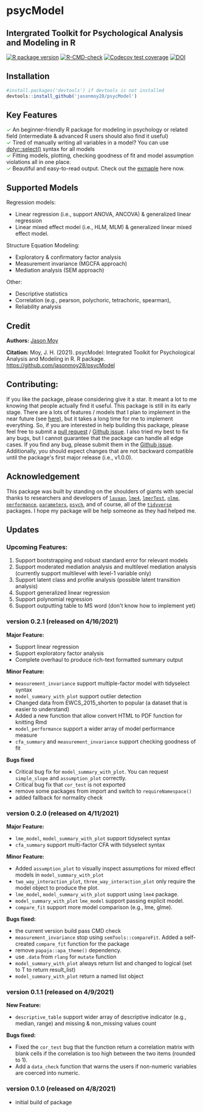 # psycModel
## Intergrated Toolkit for Psychological Analysis and Modeling in R

<!-- badges: start -->
[![R package version](https://img.shields.io/github/r-package/v/jasonmoy28/psycModel)](https://github.com/jasonmoy28/psycModel)
[![R-CMD-check](https://github.com/jasonmoy28/psycModel/workflows/R-CMD-check/badge.svg)](https://github.com/jasonmoy28/psycModel/actions)
[![Codecov test coverage](https://codecov.io/gh/jasonmoy28/psycModel/branch/master/graph/badge.svg)](https://codecov.io/gh/jasonmoy28/psycModel?branch=master)
[![DOI](https://zenodo.org/badge/355611696.svg)](https://doi.org/10.5281/zenodo.4671947)

<!-- badges: end -->

## Installation
```R
#install.packages('devtools') if devtools is not installed
devtools::install_github('jasonmoy28/psycModel')
```
## Key Features
<span style="color:#009900">✓</span> An beginner-friendly R package for modeling in psychology or related field (intermediate & advanced R users should also find it useful) <br/>
<span style="color:#009900">✓</span>  Tired of manually writing all variables in a model? You can use [dplyr::select()](https://dplyr.tidyverse.org/reference/select.html) syntax for all models <br/>
<span style="color:#009900">✓</span> Fitting models, plotting, checking goodness of fit and model assumption violations all in one place. <br/>
<span style="color:#009900">✓</span> Beautiful and easy-to-read output. Check out the  [exmaple](https://jasonmoy28.github.io/psycModel/articles/quick-introduction.html) here now. <br/>

## Supported Models
Regression models:  <br/>
* Linear regression (i.e., support ANOVA, ANCOVA)  & generalized linear regression  <br/>
* Linear mixed effect model (i.e., HLM, MLM)  & generalized linear mixed effect model.  <br/>

Structure Equation Modeling:  <br/>
* Exploratory & confirmatory factor analysis  <br/>
* Measurement invariance (MGCFA approach)  <br/>
* Mediation analysis (SEM approach) <br/>

Other:  <br/>
* Descriptive statistics 
* Correlation (e.g., pearson, polychoric, tetrachoric, spearman), 
* Reliability analysis <br/>

## Credit
**Authors:** [Jason Moy](https://jasonmoy.us)

**Citation:** Moy, J. H. (2021). psycModel: Integrated Toolkit for Psychological Analysis and Modeling in R. R package. https://github.com/jasonmoy28/psycModel

## Contributing:
If you like the package, please considering give it a star. It meant a lot to me knowing that people actually find it useful. This package is still in its early stage. There are a lots of features / models that I plan to implement in the near future (see [here](https://github.com/jasonmoy28/psycModel/issues/3)), but it takes a long time for me to implement everything. So, if you are interested in help building this package, please feel free to submit a [pull request](https://github.com/jasonmoy28/psycModel/pulls) / [Github issue](https://github.com/jasonmoy28/psycModel/issues). I also tried my best to fix any bugs, but I cannot guarantee that the package can handle all edge cases. If you find any bug, please submit them in the [Github issue](https://github.com/jasonmoy28/psycModel/issues). Additionally, you should expect changes that are not backward compatible until the package's first major release (i.e., v1.0.0). 

## Acknowledgement
This package was built by standing on the shoulders of giants with special thanks to researchers and developers of [`lavaan`](https://lavaan.ugent.be/), [`lme4`](https://github.com/lme4/lme4), [`lmerTest`](https://github.com/runehaubo/lmerTestR), [`nlme`](https://cran.r-project.org/package=nlme), [`performance`](https://easystats.github.io/performance/), [`parameters`](https://easystats.github.io/parameters/), [`psych`](https://personality-project.org/r/psych/), and of course, all of the [`tidyverse`](https://tidyverse.tidyverse.org/) packages. I hope my package will be help someone as they had helped me. 


## Updates
### Upcoming Features: 
1. Support bootstrapping and robust standard error for relevant models 
2. Support moderated mediation analysis and multilevel mediation analysis (currently support multilevel with level-1 variable only)
3. Support latent class and profile analysis (possible latent transition analysis)
4. Support generalized linear regression
5. Support polynomial regression
6. Support outputting table to MS word (don't know how to implement yet)

### version 0.2.1 (released on 4/16/2021)
**Major Feature:** <br/>
* Support linear regression <br/>
* Support exploratory factor analysis <br/>
* Complete overhaul to produce rich-text formatted summary output <br/>

**Minor Feature:** <br/>
* `measurement_invariance` support multiple-factor model with tidyselect syntax <br/>
* `model_summary_with_plot` support outlier detection <br/> 
* Changed data from EWCS_2015_shorten to popular (a dataset that is easier to understand) <br/>
* Added a new function that allow convert HTML to PDF function for knitting Rmd <br/>
* `model_performance` support a wider array of model performance measure <br/>
* `cfa_summary` and `measurement_invariance` support checking goodness of fit <br/>

**Bugs fixed** <br/>
* Critical bug fix for `model_summary_with_plot`. You can request `simple_slope` and `assumption_plot` correctly. <br/>
* Critical bug fix that `cor_test` is not exported <br/>
* remove some packages from import and switch to `requireNamespace()` <br/>
* added fallback for normality check <br/>

### version 0.2.0 (released on 4/11/2021)
**Major Feature:** <br/>
* `lme_model`, `model_summary_with_plot` support tidyselect syntax <br/>
* `cfa_summary` support multi-factor CFA with tidyselect syntax <br/>

**Minor Feature:** <br/>
* Added `assumption_plot` to visually inspect assumptions for mixed effect models in `model_summary_with_plot` <br/>
* `two_way_interaction_plot`, `three_way_interaction_plot` only require the model object to produce the plot. <br/>
* `lme_model`, `model_summary_with_plot` support using `lme4` package. <br/>
* `model_summary_with_plot` `lme_model` support passing explicit model. <br/>
* `compare_fit` support more model comparison (e.g., lme, glme). <br/>

**Bugs fixed:** <br/>
* the current version build pass CMD check <br/>
* `measurement_invariance` stop using `semTools::compareFit`. Added a self-created `compare_fit` function for the package <br/>
* remove `papaja::apa_theme()` dependency. <br/>
* use `.data` from `rlang` for `mutate` function <br/>
* `model_summary_with_plot` always return list and changed to logical (set to T to return result_list) <br/>
* `model_summary_with_plot` return a named list object <br/>

### version 0.1.1 (released on 4/9/2021)

**New Feature:** <br/>
* `descriptive_table` support wider array of descriptive indicator (e.g., median, range) and missing & non_missing values count <br/>

**Bugs fixed:** <br/>
* Fixed the `cor_test` bug that the function return a correlation matrix with blank cells if the correlation is too high between the two items (rounded to 1). <br/>
* Add a `data_check` function that warns the users if non-numeric variables are coerced into numeric. <br/>

### version 0.1.0 (released on 4/8/2021)
* initial build of package
